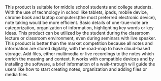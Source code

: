 This product is suitable for middle school students and college students. With the use of technology in school like tablets, ipads, mobile device, chrome book and laptop computers(the most preferred electronic device), note taking would be more efficient. Basic details of one-true-note are categorization, organization of information, highlighting key words or key ideas. This product can be utilized by the student during the classroom lecture or classroom environment, even during seminars with live speaker. This product is better than the market competition because all notes and information are stored digitally, with the road-map to have cloud-based storage. Add files, either multimedia or live recordings to the notes which enrich the meaning and context. It works with compatible devices and by installing the software, a brief information of a walk-through will guide the users like how to start creating notes, organization and adding files or media files.